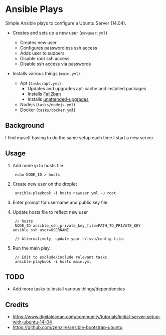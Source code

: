 # Ansible Plays
Simple Ansible plays to configure a Ubuntu Server (14.04).

- Creates and sets up a new user (`newuser.yml`)
    - Creates new user
    - Configures passwordless ssh access
    - Adds user to sudoers
    - Disable root ssh access
    - Disable ssh access via passwords

- Installs various things (`main.yml`)
    - Apt (`tasks/apt.yml`)
        - Updates and upgrades apt-cache and installed packages
        - Installs [Fail2ban](http://www.fail2ban.org/wiki/index.php/Main_Page)
        - Installs [unattended-upgrades](https://wiki.debian.org/UnattendedUpgrades)
    - Nodejs (`tasks/nodejs.yml`)
    - Docker (`tasks/docker.yml`)


## Background
I find myself having to do the same setup each time I start a new server.

## Usage

1. Add node ip to hosts file.

        echo NODE_ID > hosts

2. Create new user on the droplet

        ansible-playbook -i hosts newuser.yml -u root

3. Enter prompt for username and public key file.

4. Update hosts file to reflect new user

        // hosts
        NODE_ID ansible_ssh_private_key_file=PATH_TO_PRIVATE_KEY ansible_ssh_user=USERNAME

        // Alternatively, update your ~/.ssh/config file.

5. Run the main play.
    

        // Edit to exclude/include relevant tasks.
        ansible-playbook -i hosts main.yml


## TODO

- Add more tasks to install various things/dependencies

## Credits
- <https://www.digitalocean.com/community/tutorials/initial-server-setup-with-ubuntu-14-04>
- <https://github.com/zenzire/ansible-bootstrap-ubuntu>
